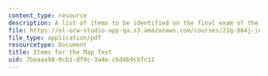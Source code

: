```yaml
---
content_type: resource
description: A list of items to be identified on the final exam of the course.
file: https://ol-ocw-studio-app-qa.s3.amazonaws.com/courses/21g-084j-introduction-to-latin-american-studies-fall-2005/7beaaa980cb1df9c3a4ec6d4b9cbfc11_MIT21G_084JF05_itemfothema.pdf
file_type: application/pdf
resourcetype: Document
title: Items for the Map Test
uid: 7beaaa98-0cb1-df9c-3a4e-c6d4b9cbfc11
---
```

